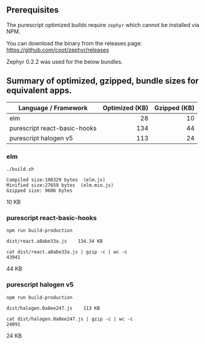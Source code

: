 ## Prerequisites

The purescript optimized builds require `zephyr` which cannot be installed via NPM.

You can download the binary from the releases page:
https://github.com/coot/zephyr/releases

Zephyr 0.2.2 was used for the below bundles.

## Summary of optimized, gzipped, bundle sizes for equivalent apps.

Language / Framework | Optimized (KB) | Gzipped (KB)
--- | ---:| ---:
elm | 28 | 10
purescript react-basic-hooks | 134 | 44
purescript halogen v5 | 113 | 24

### elm

```
./build.sh

Compiled size:108329 bytes  (elm.js)
Minified size:27659 bytes  (elm.min.js)
Gzipped size: 9606 bytes
```

10 KB

### purescript react-basic-hooks

```
npm run build-production

dist/react.a8abe33a.js    134.34 KB

cat dist/react.a8abe33a.js | gzip -c | wc -c
43941
```

44 KB

### purescript halogen v5
```
npm run build-production

dist/halogen.0a8ee247.js    113 KB

cat dist/halogen.0a8ee247.js | gzip -c | wc -c
24091
```

24 KB
